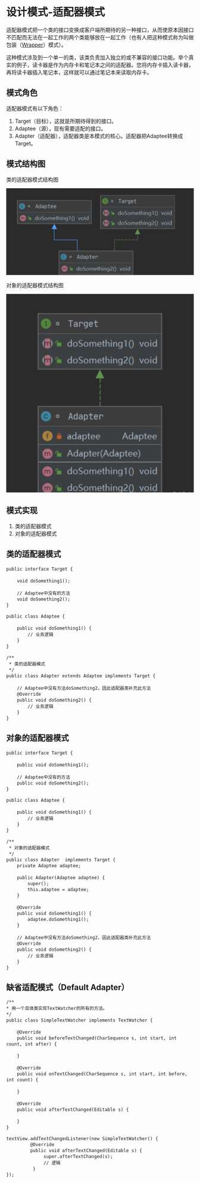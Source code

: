 # 设计模式-适配器模式

适配器模式把一个类的接口变换成客户端所期待的另一种接口，从而使原本因接口不匹配而无法在一起工作的两个类能够放在一起工作（也有人把这种模式称为叫做包装（[Wrapper](https://so.csdn.net/so/search?q=Wrapper&spm=1001.2101.3001.7020)）模式）。

这种模式涉及到一个单一的类，该类负责加入独立的或不兼容的接口功能。举个真实的例子，读卡器是作为内存卡和笔记本之间的适配器。您将内存卡插入读卡器，再将读卡器插入笔记本，这样就可以通过笔记本来读取内存卡。

## 模式角色

适配器模式有以下角色：

1. Target（目标），这就是所期待得到的接口。
2. Adaptee（源），现有需要适配的接口。
3. Adapter（适配器），适配器类是本模式的核心。适配器把Adaptee转换成Target。

## 模式结构图

类的适配器模式结构图

![image-20231209205605279](https://raw.githubusercontent.com/mendax92/pic/main/img/image-20231209205605279.png)

对象的适配器模式结构图

![image-20231209205711504](https://raw.githubusercontent.com/mendax92/pic/main/img/image-20231209205711504.png)

## 模式实现

1. 类的适配器模式
2. 对象的适配器模式

## 类的适配器模式

```
public interface Target {

    void doSomething1();

    // Adaptee中没有的方法
    void doSomething2();
}
```

```
public class Adaptee {

    public void doSomething1() {
    	// 业务逻辑
    }
}
```

```
/**
 * 类的适配器模式
 */
public class Adapter extends Adaptee implements Target {

    // Adaptee中没有方法doSomething2，因此适配器类补充此方法
    @Override
    public void doSomething2() {
        // 业务逻辑
    }
}
```

## 对象的适配器模式

```
public interface Target {

    public void doSomething1();

    // Adaptee中没有的方法
    public void doSomething2();
}
```

```
public class Adaptee {

    public void doSomething1() {
    	// 业务逻辑
    }
}
```

```
/**
 * 对象的适配器模式
 */
public class Adapter  implements Target {
    private Adaptee adaptee;

    public Adapter(Adaptee adaptee) {
        super();
        this.adaptee = adaptee;
    }

    @Override
    public void doSomething1() {
        adaptee.doSomething1();
    }

    // Adaptee中没有方法doSomething2，因此适配器类补充此方法
    @Override
    public void doSomething2() {
        // 业务逻辑
    }
}
```

## 缺省适配模式（Default Adapter）

```
/**
* 用一个具体类实现TextWatcher的所有的方法。
*/
public class SimpleTextWatcher implements TextWatcher {

    @Override
    public void beforeTextChanged(CharSequence s, int start, int count, int after) {

    }

    @Override
    public void onTextChanged(CharSequence s, int start, int before, int count) {

    }

    @Override
    public void afterTextChanged(Editable s) {

    }
}
```

```
textView.addTextChangedListener(new SimpleTextWatcher() {
         @Override
         public void afterTextChanged(Editable s) {
              super.afterTextChanged(s);
              // 逻辑
          }
});
```

